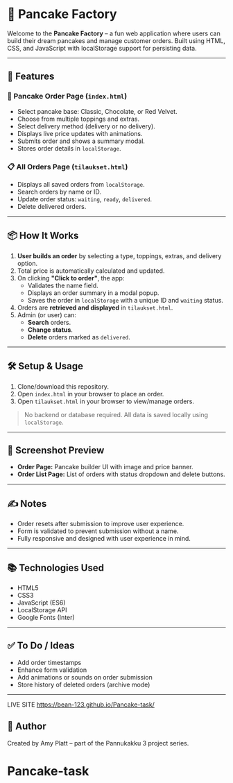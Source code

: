 # 🥞 Pancake Factory

Welcome to the **Pancake Factory** – a fun web application where users can build their dream pancakes and manage customer orders. Built using HTML, CSS, and JavaScript with localStorage support for persisting data.

---

## 🚀 Features

### 🧾 Pancake Order Page (`index.html`)

- Select pancake base: Classic, Chocolate, or Red Velvet.
- Choose from multiple toppings and extras.
- Select delivery method (delivery or no delivery).
- Displays live price updates with animations.
- Submits order and shows a summary modal.
- Stores order details in `localStorage`.

### 📋 All Orders Page (`tilaukset.html`)

- Displays all saved orders from `localStorage`.
- Search orders by name or ID.
- Update order status: `waiting`, `ready`, `delivered`.
- Delete delivered orders.

---

## 📦 How It Works

1. **User builds an order** by selecting a type, toppings, extras, and delivery option.
2. Total price is automatically calculated and updated.
3. On clicking **"Click to order"**, the app:
   - Validates the name field.
   - Displays an order summary in a modal popup.
   - Saves the order in `localStorage` with a unique ID and `waiting` status.
4. Orders are **retrieved and displayed** in `tilaukset.html`.
5. Admin (or user) can:
   - **Search** orders.
   - **Change status**.
   - **Delete** orders marked as `delivered`.

---

## 🛠️ Setup & Usage

1. Clone/download this repository.
2. Open `index.html` in your browser to place an order.
3. Open `tilaukset.html` in your browser to view/manage orders.

> No backend or database required. All data is saved locally using `localStorage`.

---

## 📸 Screenshot Preview

- **Order Page:** Pancake builder UI with image and price banner.
- **Order List Page:** List of orders with status dropdown and delete buttons.

---

## ✍️ Notes

- Order resets after submission to improve user experience.
- Form is validated to prevent submission without a name.
- Fully responsive and designed with user experience in mind.

---

## 📚 Technologies Used

- HTML5
- CSS3
- JavaScript (ES6)
- LocalStorage API
- Google Fonts (Inter)

---

## ✅ To Do / Ideas

- Add order timestamps
- Enhance form validation
- Add animations or sounds on order submission
- Store history of deleted orders (archive mode)

---

LIVE SITE https://bean-123.github.io/Pancake-task/

## 🧁 Author

Created by Amy Platt – part of the Pannukakku 3 project series.
# Pancake-task
